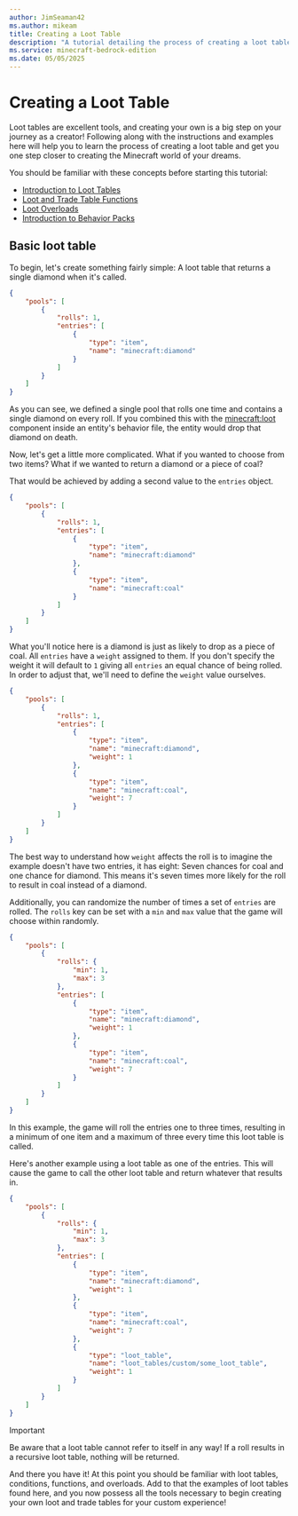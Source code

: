 ```yaml
---
author: JimSeaman42
ms.author: mikeam
title: Creating a Loot Table
description: "A tutorial detailing the process of creating a loot table"
ms.service: minecraft-bedrock-edition
ms.date: 05/05/2025
---
```


# Creating a Loot Table

Loot tables are excellent tools, and creating your own is a big step on your journey as a creator! Following along with the instructions and examples here will help you to learn the process of creating a loot table and get you one step closer to creating the Minecraft world of your dreams.

You should be familiar with these concepts before starting this tutorial:

- [Introduction to Loot Tables](IntroductionToLootTables.md)
- [Loot and Trade Table Functions](LootAndTradeTableFunctions.md)
- [Loot Overloads](LootOverloads.md)
- [Introduction to Behavior Packs](BehaviorPack.md)

## Basic loot table

To begin, let's create something fairly simple: A loot table that returns a single diamond when it's called.

```json
{
    "pools": [
        {
            "rolls": 1,
            "entries": [
                {
                    "type": "item",
                    "name": "minecraft:diamond"
                }
            ]
        }
    ]
}
```

As you can see, we defined a single pool that rolls one time and contains a single diamond on every roll. If you combined this with the [minecraft:loot](../Reference/Content/EntityReference/Examples/EntityComponents/minecraftComponent_loot.md) component inside an entity's behavior file, the entity would drop that diamond on death.

Now, let's get a little more complicated. What if you wanted to choose from two items? What if we wanted to return a diamond or a piece of coal?

That would be achieved by adding a second value to the `entries` object.

```json
{
    "pools": [
        {
            "rolls": 1,
            "entries": [
                {
                    "type": "item",
                    "name": "minecraft:diamond"
                },
                {
                    "type": "item",
                    "name": "minecraft:coal"
                }
            ]
        }
    ]
}
```

What you'll notice here is a diamond is just as likely to drop as a piece of coal. All `entries` have a `weight` assigned to them. If you don't specify the weight it will default to `1` giving all `entries` an equal chance of being rolled. In order to adjust that, we'll need to define the `weight` value ourselves.

```json
{
    "pools": [
        {
            "rolls": 1,
            "entries": [
                {
                    "type": "item",
                    "name": "minecraft:diamond",
                    "weight": 1
                },
                {
                    "type": "item",
                    "name": "minecraft:coal",
                    "weight": 7
                }
            ]
        }
    ]
}
```

The best way to understand how `weight` affects the roll is to imagine the example doesn't have two entries, it has eight: Seven chances for coal and one chance for diamond. This means it's seven times more likely for the roll to result in coal instead of a diamond.

Additionally, you can randomize the number of times a set of `entries` are rolled. The `rolls` key can be set with a `min` and `max` value that the game will choose within randomly.

```json
{
    "pools": [
        {
            "rolls": {
                "min": 1,
                "max": 3
            },
            "entries": [
                {
                    "type": "item",
                    "name": "minecraft:diamond",
                    "weight": 1
                },
                {
                    "type": "item",
                    "name": "minecraft:coal",
                    "weight": 7
                }
            ]
        }
    ]
}
```

In this example, the game will roll the entries one to three times, resulting in a minimum of one item and a maximum of three every time this loot table is called.

Here's another example using a loot table as one of the entries. This will cause the game to call the other loot table and return whatever that results in.

```json
{
    "pools": [
        {
            "rolls": {
                "min": 1,
                "max": 3
            },
            "entries": [
                {
                    "type": "item",
                    "name": "minecraft:diamond",
                    "weight": 1
                },
                {
                    "type": "item",
                    "name": "minecraft:coal",
                    "weight": 7
                },
                {
                    "type": "loot_table",
                    "name": "loot_tables/custom/some_loot_table",
                    "weight": 1
                }
            ]
        }
    ]
}
```

> [!IMPORTANT]
> Be aware that a loot table cannot refer to itself in any way! If a roll results in a recursive loot table, nothing will be returned.

And there you have it! At this point you should be familiar with loot tables, conditions, functions, and overloads. Add to that the examples of loot tables found here, and you now possess all the tools necessary to begin creating your own loot and trade tables for your custom experience!
